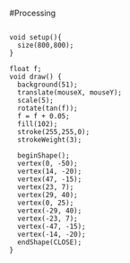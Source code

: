 #Processing
<pre><code>
void setup(){
  size(800,800);
}

float f;
void draw() {
  background(51);
  translate(mouseX, mouseY);
  scale(5);
  rotate(tan(f));
  f = f + 0.05;
  fill(102);
  stroke(255,255,0);
  strokeWeight(3);
  
  beginShape();
  vertex(0, -50);
  vertex(14, -20);
  vertex(47, -15);
  vertex(23, 7);
  vertex(29, 40);
  vertex(0, 25);
  vertex(-29, 40);
  vertex(-23, 7);
  vertex(-47, -15);
  vertex(-14, -20);
  endShape(CLOSE);
}
</code></pre>
